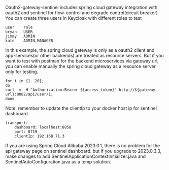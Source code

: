 Oauth2-gateway-sentinel includes spring cloud gateway integration with oauth2 and sentinel for flow-control and degrade control(circuit breaker)
You can create three users in Keycloak with different roles to test
```
user    role
bryan   USER 
jimmy   ADMIN 
kate    ADMIN,MANAGER
```
In this example, the spring cloud gateway is only as a oauth2 client and app-services(or other backends) are treated as resource servers.
But if you want to test with postman for the backend microservices via gateway url, you can enable manually the spring cloud gateway
as a resource server only for testing.
```
for i in {1..20}; 
do 
curl -v -H "Authorization:Bearer ${access_token}" http://${gateway-url}:8082/api/user/1; 
done
```

Note: remember to update the clientIp to your docker host ip for sentinel dashboard.
```
transport:
	dashboard: localhost:8858
	port: 8719
	clientIp: 192.168.71.3
```

If you are using Spring Cloud Alibaba 2023.0.1, there is no problem for the api gateway page on sentinel dashboard. but if you upgrade to 2023.0.3.3, make changes to add SentinelApplicationContextInitializer.java and SentinelAutoConfiguration.java
as a temp solution.